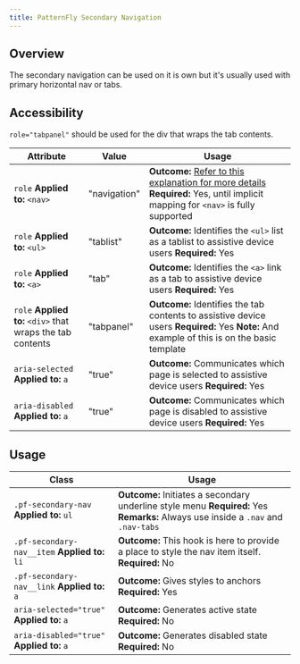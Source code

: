 ```yaml
---
title: PatternFly Secondary Navigation
---
```

## Overview

The secondary navigation can be used on it is own but it's usually used with primary horizontal nav or tabs.

## Accessibility
`role="tabpanel"` should be used for the div that wraps the tab contents.

| Attribute | Value | Usage |
| -- | -- | -- |
| `role` **Applied to:** `<nav>` | "navigation" |  **Outcome:** [Refer to this explanation for more details](http://a11yproject.com/posts/aria-landmark-roles/)   **Required:** Yes, until implicit mapping for `<nav>` is fully supported  |
| `role` **Applied to:** `<ul>` | "tablist" |  **Outcome:** Identifies the `<ul>` list as a tablist to assistive device users   **Required:** Yes |
| `role` **Applied to:** `<a>` | "tab" |  **Outcome:** Identifies the `<a>` link as a tab to assistive device users   **Required:** Yes |
| `role` **Applied to:** `<div>` that wraps the tab contents | "tabpanel" |  **Outcome:** Identifies the tab contents to assistive device users   **Required:** Yes  **Note:** And example of this is on the basic template |
| `aria-selected` **Applied to:** `a` | "true" |   **Outcome:** Communicates which page is selected to assistive device users   **Required:** Yes |
| `aria-disabled` **Applied to:** `a` | "true" |   **Outcome:** Communicates which page is disabled to assistive device users   **Required:** Yes |

## Usage

| Class | Usage |
| -- | -- |
| `.pf-secondary-nav` **Applied to:** `ul` |  **Outcome:** Initiates a secondary underline style menu **Required:** Yes **Remarks:** Always use inside a `.nav` and `.nav-tabs` |
| `.pf-secondary-nav__item` **Applied to:** `li` |  **Outcome:** This hook is here to provide a place to style the nav item itself. **Required:** No |
| `.pf-secondary-nav__link` **Applied to:** `a` |  **Outcome:** Gives styles to anchors **Required:** Yes |
| `aria-selected="true"` **Applied to:** `a` |  **Outcome:** Generates active state **Required:** No |
| `aria-disabled="true"` **Applied to:** `a` |  **Outcome:** Generates disabled state **Required:** No |
